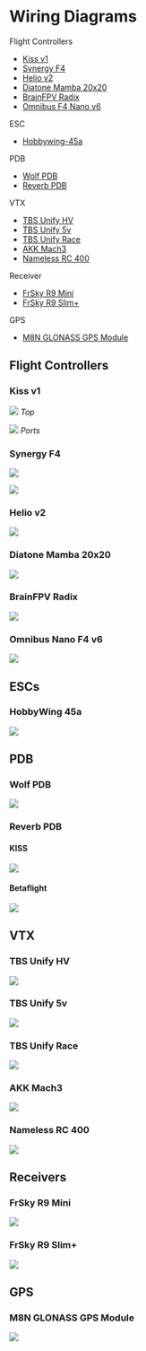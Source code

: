 # Wiring Diagrams

Flight Controllers
- [Kiss v1](#kiss-v1)
- [Synergy F4](#Synergy-F4)
- [Helio v2](#helio-v2)
- [Diatone Mamba 20x20](#diatone-mamba-20x20)
- [BrainFPV Radix](#brainfpv-radix)
- [Omnibus F4 Nano v6](#omnibus-nano-f4-v6)

ESC
- [Hobbywing-45a](#hobbywing-45a)

PDB

- [Wolf PDB](#wolf-pdb)
- [Reverb PDB](#reverb-pdb)

VTX
- [TBS Unify HV](#tbs-unify-hv)
- [TBS Unify 5v](#tbs-unify-5v)
- [TBS Unify Race](#tbs-unify-race)
- [AKK Mach3](#akk-mach3)
- [Nameless RC 400](#nameless-rc-400)

Receiver
- [FrSky R9 Mini](#frsky-r9-mini)
- [FrSky R9 Slim+](#frsky-r9-slim)

GPS
- [M8N GLONASS GPS Module](#m8n-glonass-gps-module)

## Flight Controllers

### Kiss v1

![](images/kiss-v1-fc-top.png)
_Top_

![](images/kiss-v1-fc-ports.png)
_Ports_

### Synergy F4

![](images/synergy-fc-top.png)

![](images/synergy-f4-bottom.png)

### Helio v2

![](images/helio-v2-flight-controller.png)

### Diatone Mamba 20x20

![](images/M_F405_MINI_MK2.png)

### BrainFPV Radix

![](images/radix_fc_overview.png)

### Omnibus Nano F4 v6

![](images/Omnibus_F4_Nano_V6.png)

## ESCs

### HobbyWing 45a 

![](images/hobbywing-45a.png)

## PDB

### Wolf PDB

![](images/wolf-pdb.png)

### Reverb PDB

#### KISS

![](images/reverb-pdb-kiss.png)

#### Betaflight

![](images/reverb-pdb-betaflight.png)

## VTX

### TBS Unify HV

![](images/unify-hv.png)

### TBS Unify 5v

![](images/unify-5v.png)

### TBS Unify Race

![](images/tbs-unify-race.png)

### AKK Mach3 

![](images/mach3.png)

### Nameless RC 400

![](images/nameless-rc-vtx-400.png)

## Receivers

### FrSky R9 Mini

![](images/r9-mini.png)

### FrSky R9 Slim+

![](images/frsky-r9-slim-receiver-rx-pinout.png)

## GPS

### M8N GLONASS GPS Module

![](images/gps.png)






